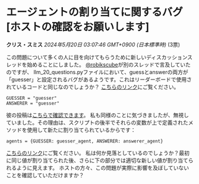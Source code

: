 # エージェントの割り当てに関するバグ[ホストの確認をお願いします]
**クリス・スミス** *2024年5月20日 03:07:46 GMT+0900 (日本標準時)* (3票)

この問題について多くの人に目を向けてもらうために新しいディスカッションスレッドを始めることにしました。
[@robikscube](https://www.kaggle.com/robikscube)が別のスレッドで言及していたのですが、
llm_20_questions.pyファイルにおいて、guessとanswerの両方が「guesser」と設定されるバグがあるようです。これはリーダーボードで使用されているコードと同じなのでしょうか？
[こちらのリンク](https://github.com/Kaggle/kaggle-environments/blob/da684ac3cd41a43c8cf7e103989c98bba8d05a61/kaggle_environments/envs/llm_20_questions/llm_20_questions.py#L31)にご覧ください。
```
GUESSER = "guesser"
ANSWERER = "guesser"
```
彼の投稿は[こちらで確認できます](https://www.kaggle.com/competitions/llm-20-questions/discussion/503163#2821043)。
私も同様のことに気づきましたが、無視していました。その理由は、スクリプトの後半でそれらの変数が上で定義されたメソッドを使用して新たに割り当てられているからです：
```
agents = {GUESSER: guesser_agent, ANSWERER: answerer_agent}
```
[こちらのリンク](https://github.com/Kaggle/kaggle-environments/blob/da684ac3cd41a43c8cf7e103989c98bba8d05a61/kaggle_environments/envs/llm_20_questions/llm_20_questions.py#L87)にご覧ください。
私は何か見落としているのでしょうか？最初に同じ値が割り当てられた後、さらに下の部分では適切な新しい値が割り当てられるように見えます。
ホストの方々、この問題が実際に影響を及ぼしていないことを確認していただけますか？
